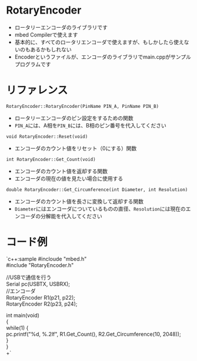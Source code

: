 # RotaryEncoder
- ロータリーエンコーダのライブラリです  
- mbed Compilerで使えます  
- 基本的に、すべてのロータリエンコーダで使えますが、もしかしたら使えないのもあるかもしれない  
- Encoderというファイルが、エンコーダのライブラリでmain.cppがサンプルプログラムです  

# リファレンス 
`RotaryEncoder::RotaryEncoder(PinName PIN_A, PinName PIN_B)`  
- ロータリーエンコーダのピン設定をするための関数  
- `PIN_A`には、A相を`PIN_B`には、B相のピン番号を代入してください    

`void RotaryEncoder::Reset(void)`  
- エンコーダのカウント値をリセット（0にする）関数  

`int RotaryEncoder::Get_Count(void)`
- エンコーダのカウント値を返却する関数  
- エンコーダの現在の値を見たい場合に使用する  

`double RotaryEncoder::Get_Circumference(int Diameter, int Resolution)`  
- エンコーダのカウント値を長さに変換して返却する関数
- `Diameter`にはエンコーダについているものの直径、`Resolution`には現在のエンコーダの分解能を代入してください  

# コード例  
`c++:sample
#incloude "mbed.h"  
#include "RotaryEncoder.h"  
  
//USBで通信を行う  
Serial pc(USBTX, USBRX);  
//エンコーダ  
RotaryEncoder R1(p21, p22);  
RotaryEncoder R2(p23, p24);  
  
int main(void)  
{  
    while(1) {  
        pc.printf("%d, %.2lf", R1.Get_Count(), R2.Get_Circumference(10, 2048));  
    }  
}  
+`
